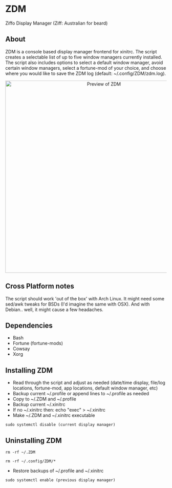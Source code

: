 # ZDM
Ziffo Display Manager (Ziff: Australian for beard)

## About
ZDM is a console based display manager frontend for xinitrc.  The script creates a selectable list of up to five window managers currently installed.  The script also includes options to select a default window manager, avoid certain window managers, select a fortune-mod of your choice, and choose where you would like to save the ZDM log (default: ~/.config/ZDM/zdm.log).  

<p align="center">
  <img width="600" src="https://github.com/csmertx/ZDM/blob/master/zdm_screenshot.png?raw=true" alt="Preview of ZDM"/>
</p>

## Cross Platform notes

The script should work 'out of the box' with Arch Linux.  It might need some sed/awk tweaks for BSDs (I'd imagine the same with OSX).  And with Debian.. well, it might cause a few headaches.

## Dependencies
- Bash
- Fortune (fortune-mods)
- Cowsay
- Xorg

## Installing ZDM
- Read through the script and adjust as needed (date/time display, file/log locations, fortune-mod, app locations, default window manager, etc)
- Backup current ~/.profile or append lines to ~/.profile as needed
- Copy to ~/.ZDM and ~/.profile
- Backup current ~/.xinitrc
- If no ~/.xinitrc then: echo "exec" > ~/.xinitrc
- Make ~/.ZDM and ~/.xinitrc executable
```
sudo systemctl disable (current display manager)
```

## Uninstalling ZDM
```
rm -rf ~/.ZDM
```
```
rm -rf ~/.config/ZDM/*
```
- Restore backups of ~/.profile and ~/.xinitrc
```
sudo systemctl enable (previous display manager)
```
